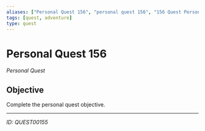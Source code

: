 ```yaml
---
aliases: ["Personal Quest 156", "personal quest 156", "156 Quest Personal"]
tags: [quest, adventure]
type: quest
---
```


# Personal Quest 156

*Personal Quest*

## Objective
Complete the personal quest objective.

---
*ID: QUEST00155*